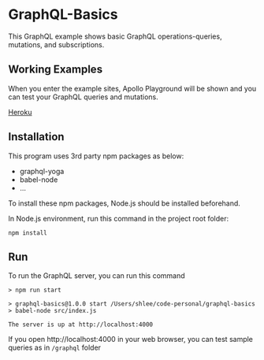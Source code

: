 # GraphQL-Basics

This GraphQL example shows basic GraphQL operations-queries, mutations, and subscriptions.

## Working Examples

When you enter the example sites, Apollo Playground will be shown and you can test your GraphQL queries and mutations.

[Heroku](https://stan-graphql-basics.herokuapp.com/)

## Installation

This program uses 3rd party npm packages as below:

- graphql-yoga
- babel-node
- ...

To install these npm packages, Node.js should be installed beforehand.

In Node.js environment, run this command in the project root folder:

```
npm install
```

## Run

To run the GraphQL server, you can run this command

```
> npm run start

> graphql-basics@1.0.0 start /Users/shlee/code-personal/graphql-basics
> babel-node src/index.js

The server is up at http://localhost:4000
```

If you open http://localhost:4000 in your web browser, you can test sample queries as in `/graphql` folder
